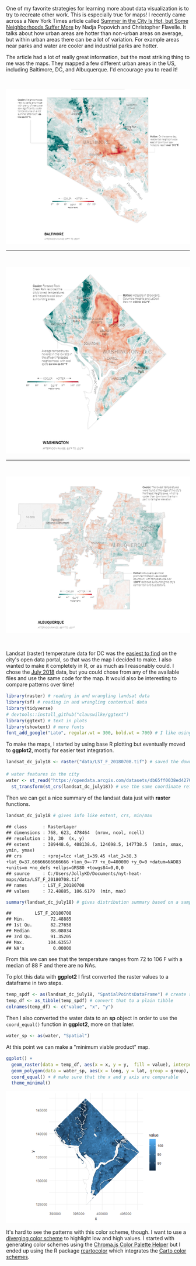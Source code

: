 
One of my favorite strategies for learning more about data visualization is to try to recreate other work. This is especially true for maps! I recently came across a New York Times article called [Summer in the City Is Hot, but Some Neighborhoods Suffer More](https://www.nytimes.com/interactive/2019/08/09/climate/city-heat-islands.html) by Nadja Popovich and Christopher Flavelle. It talks about how urban areas are hotter than non-urban areas on average, but within urban areas there can be a lot of variation. For example areas near parks and water are cooler and industrial parks are hotter.

The article had a lot of really great information, but the most striking thing to me was the maps. They mapped a few different urban areas in the US, including Baltimore, DC, and Albuquerque. I'd encourage you to read it!

<br>

![](baltimore.PNG)

------------------------------------------------------------------------

<br>

![](dc.PNG)

------------------------------------------------------------------------

<br>

![](albuquerque.PNG)

<br>

Landsat (raster) temperature data for DC was the [easiest to find](https://opendata.dc.gov/search?q=temperature) on the city's open data portal, so that was the map I decided to make. I also wanted to make it completely in R, or as much as I reasonably could. I chose the [July 2018](https://drive.google.com/file/d/1z8Zv-EdMWWjhNK8ZNf0X7I1pR9GrT7F5/view) data, but you could chose from any of the available files and use the same code for the map. It would also be interesting to compare patterns over time!

``` r
library(raster) # reading in and wrangling landsat data
library(sf) # reading in and wrangling contextual data
library(tidyverse)
# devtools::install_github("clauswilke/ggtext")
library(ggtext) # text in plots
library(showtext) # more fonts
font_add_google("Lato", regular.wt = 300, bold.wt = 700) # I like using Lato for data viz (and everything else...). Open sans is also great for web viewing.
```

To make the maps, I started by using base R plotting but eventually moved to **ggplot2**, mostly for easier text integration.

``` r
landsat_dc_july18 <- raster("data/LST_F_20180708.tif") # saved the downloaded files in a data/ folder

# water features in the city
water <- st_read("https://opendata.arcgis.com/datasets/db65ff0038ed4270acb1435d931201cf_24.geojson") %>%
  st_transform(st_crs(landsat_dc_july18)) # use the same coordinate reference system as the landsat data
```

Then we can get a nice summary of the landsat data just with **raster** functions.

``` r
landsat_dc_july18 # gives info like extent, crs, min/max
```

    ## class      : RasterLayer 
    ## dimensions : 768, 623, 478464  (nrow, ncol, ncell)
    ## resolution : 30, 30  (x, y)
    ## extent     : 389448.6, 408138.6, 124698.5, 147738.5  (xmin, xmax, ymin, ymax)
    ## crs        : +proj=lcc +lat_1=39.45 +lat_2=38.3 +lat_0=37.66666666666666 +lon_0=-77 +x_0=400000 +y_0=0 +datum=NAD83 +units=m +no_defs +ellps=GRS80 +towgs84=0,0,0 
    ## source     : C:/Users/JollyKD/Documents/nyt-heat-maps/data/LST_F_20180708.tif 
    ## names      : LST_F_20180708 
    ## values     : 72.48885, 106.6179  (min, max)

``` r
summary(landsat_dc_july18) # gives distribution summary based on a sample
```

    ##         LST_F_20180708
    ## Min.          72.48885
    ## 1st Qu.       82.27658
    ## Median        88.08034
    ## 3rd Qu.       91.35205
    ## Max.         104.63557
    ## NA's           0.00000

From this we can see that the temperature ranges from 72 to 106 F with a median of 88 F and there are no NAs.

To plot this data with **ggplot2** I first converted the raster values to a dataframe in two steps.

``` r
temp_spdf <- as(landsat_dc_july18, "SpatialPointsDataFrame") # create spatialpoints dataframe
temp_df <- as_tibble(temp_spdf) # convert that to a plain tibble
colnames(temp_df) <- c("value", "x", "y") 
```

Then I also converted the water data to an **sp** object in order to use the `coord_equal()` function in **ggplot2**, more on that later.

``` r
water_sp <- as(water, "Spatial")
```

At this point we can make a "minimum viable product" map.

``` r
ggplot() +
  geom_raster(data = temp_df, aes(x = x, y = y,  fill = value), interpolate = TRUE) +
  geom_polygon(data = water_sp, aes(x = long, y = lat, group = group), color = "gray90", fill = "white") +
  coord_equal() + # make sure that the x and y axis are comparable
  theme_minimal()
```

![](post_files/figure-markdown_github/unnamed-chunk-7-1.png)

It's hard to see the patterns with this color scheme, though. I want to use a [diverging color scheme](https://blog.datawrapper.de/colors/) to highlight low and high values. I started with generating color schemes using the [Chroma.js Color Palette Helper](https://gka.github.io/palettes/#/9%7Cd%7C00429d,96ffea,ffffe0%7Cffffe0,ff005e,93003a%7C1%7C1) but I ended up using the R package [rcartocolor](https://github.com/Nowosad/rcartocolor) which integrates the [Carto color schemes](https://carto.com/carto-colors/).
